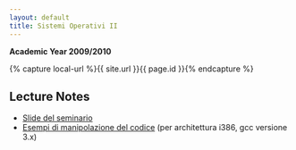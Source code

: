 ```yaml
---
layout: default
title: Sistemi Operativi II
---
```

**Academic Year 2009/2010**    

{% capture local-url %}{{ site.url }}{{ page.id }}{% endcapture %}


Lecture Notes
-------------

* [Slide del seminario]({{local-url}}/seminario-elf-2009.pdf)
* [Esempi di manipolazione del codice]({{local-url}}/esempi-manipolazione-i386-gcc3.tar.gz) (per architettura i386, gcc versione 3.x)
